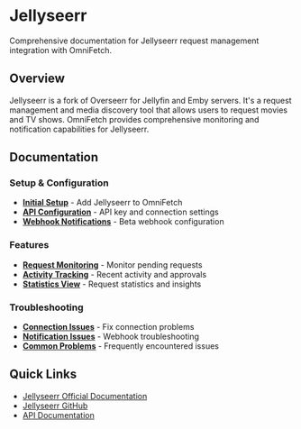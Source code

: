 # Jellyseerr

Comprehensive documentation for Jellyseerr request management integration with OmniFetch.

## Overview

Jellyseerr is a fork of Overseerr for Jellyfin and Emby servers. It's a request management and media discovery tool that allows users to request movies and TV shows. OmniFetch provides comprehensive monitoring and notification capabilities for Jellyseerr.

## Documentation

### Setup & Configuration
- **[Initial Setup](setup.md)** - Add Jellyseerr to OmniFetch
- **[API Configuration](api-configuration.md)** - API key and connection settings
- **[Webhook Notifications](webhooks.md)** - Beta webhook configuration

### Features
- **[Request Monitoring](features/requests.md)** - Monitor pending requests
- **[Activity Tracking](features/activity.md)** - Recent activity and approvals
- **[Statistics View](features/statistics.md)** - Request statistics and insights

### Troubleshooting
- **[Connection Issues](troubleshooting/connection.md)** - Fix connection problems
- **[Notification Issues](troubleshooting/notifications.md)** - Webhook troubleshooting
- **[Common Problems](troubleshooting/common.md)** - Frequently encountered issues

## Quick Links

- [Jellyseerr Official Documentation](https://docs.jellyseerr.dev/)
- [Jellyseerr GitHub](https://github.com/Fallenbagel/jellyseerr)
- [API Documentation](https://docs.jellyseerr.dev/api)